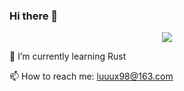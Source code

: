 ### Hi there 👋

<!--
**LuuuXXX/LuuuXXX** is a ✨ _special_ ✨ repository because its `README.md` (this file) appears on your GitHub profile.

Here are some ideas to get you started:

- 🔭 I’m currently working on ...
- 🌱 I’m currently learning ...
- 👯 I’m looking to collaborate on ...
- 🤔 I’m looking for help with ...
- 💬 Ask me about ...
- 📫 How to reach me: ...
- 😄 Pronouns: ...
- ⚡ Fun fact: ...
-->

<div align="center"> <img src="https://github-readme-streak-stats.herokuapp.com/?user=sun0225SUN" /> </div>

🌱 I’m currently learning Rust

📫 How to reach me: luuux98@163.com
